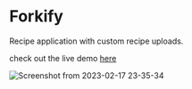 # Forkify

Recipe application with custom recipe uploads.

check out the live demo [here](https://waleed-forkify.netlify.app/)

![Screenshot from 2023-02-17 23-35-34](https://user-images.githubusercontent.com/62077516/219966945-2591886e-7d7f-441c-ad58-bb3d7a8583b8.png)
